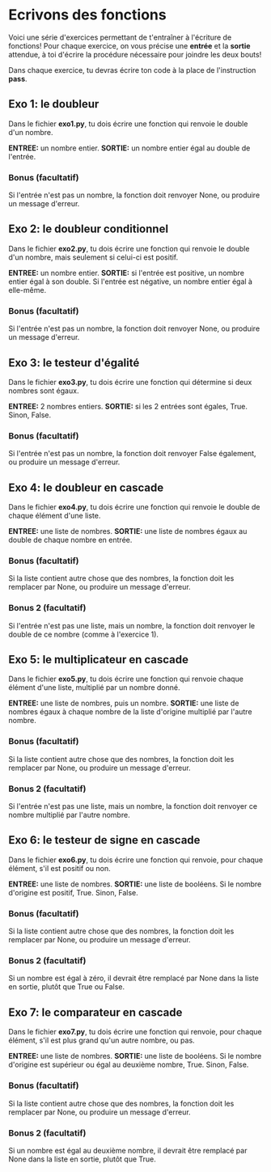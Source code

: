 # Ecrivons des fonctions
 
Voici une série d'exercices permettant de t'entraîner à l'écriture de fonctions! Pour chaque exercice, on vous précise une **entrée** et la **sortie** attendue, à toi d'écrire la procédure nécessaire pour joindre les deux bouts!

Dans chaque exercice, tu devras écrire ton code à la place de l'instruction **pass**.

## Exo 1: le doubleur

Dans le fichier **exo1.py**, tu dois écrire une fonction qui renvoie le double d'un nombre.

**ENTREE:** un nombre entier.
**SORTIE:** un nombre entier égal au double de l'entrée.

### Bonus (facultatif)

Si l'entrée n'est pas un nombre, la fonction doit renvoyer None, ou produire un message d'erreur.

## Exo 2: le doubleur conditionnel

Dans le fichier **exo2.py**, tu dois écrire une fonction qui renvoie le double d'un nombre, mais seulement si celui-ci est positif.

**ENTREE:** un nombre entier.
**SORTIE:** si l'entrée est positive, un nombre entier égal à son double. Si l'entrée est négative, un nombre entier égal à elle-même.

### Bonus (facultatif)

Si l'entrée n'est pas un nombre, la fonction doit renvoyer None, ou produire un message d'erreur.

## Exo 3: le testeur d'égalité

Dans le fichier **exo3.py**, tu dois écrire une fonction qui détermine si deux nombres sont égaux.

**ENTREE:** 2 nombres entiers.
**SORTIE:** si les 2 entrées sont égales, True. Sinon, False.

### Bonus (facultatif)

Si l'entrée n'est pas un nombre, la fonction doit renvoyer False également, ou produire un message d'erreur.

## Exo 4: le doubleur en cascade

Dans le fichier **exo4.py**, tu dois écrire une fonction qui renvoie le double de chaque élément d'une liste.

**ENTREE:** une liste de nombres.
**SORTIE:** une liste de nombres égaux au double de chaque nombre en entrée.

### Bonus (facultatif)

Si la liste contient autre chose que des nombres, la fonction doit les remplacer par None, ou produire un message d'erreur.

### Bonus 2 (facultatif)

Si l'entrée n'est pas une liste, mais un nombre, la fonction doit renvoyer le double de ce nombre (comme à l'exercice 1).

## Exo 5: le multiplicateur en cascade

Dans le fichier **exo5.py**, tu dois écrire une fonction qui renvoie chaque élément d'une liste, multiplié par un nombre donné.

**ENTREE:** une liste de nombres, puis un nombre.
**SORTIE:** une liste de nombres égaux à chaque nombre de la liste d'origine multiplié par l'autre nombre.

### Bonus (facultatif)

Si la liste contient autre chose que des nombres, la fonction doit les remplacer par None, ou produire un message d'erreur.

### Bonus 2 (facultatif)

Si l'entrée n'est pas une liste, mais un nombre, la fonction doit renvoyer ce nombre multiplié par l'autre nombre.

## Exo 6: le testeur de signe en cascade

Dans le fichier **exo6.py**, tu dois écrire une fonction qui renvoie, pour chaque élément, s'il est positif ou non.

**ENTREE:** une liste de nombres.
**SORTIE:** une liste de booléens. Si le nombre d'origine est positif, True. Sinon, False.

### Bonus (facultatif)

Si la liste contient autre chose que des nombres, la fonction doit les remplacer par None, ou produire un message d'erreur.

### Bonus 2 (facultatif)

Si un nombre est égal à zéro, il devrait être remplacé par None dans la liste en sortie, plutôt que True ou False.

## Exo 7: le comparateur en cascade

Dans le fichier **exo7.py**, tu dois écrire une fonction qui renvoie, pour chaque élément, s'il est plus grand qu'un autre nombre, ou pas.

**ENTREE:** une liste de nombres.
**SORTIE:** une liste de booléens. Si le nombre d'origine est supérieur ou égal au deuxième nombre, True. Sinon, False.

### Bonus (facultatif)

Si la liste contient autre chose que des nombres, la fonction doit les remplacer par None, ou produire un message d'erreur.

### Bonus 2 (facultatif)

Si un nombre est égal au deuxième nombre, il devrait être remplacé par None dans la liste en sortie, plutôt que True.
